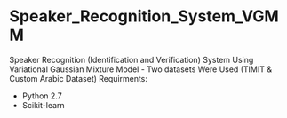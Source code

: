 # Speaker_Recognition_System_VGMM
Speaker Recognition (Identification and Verification) System Using Variational Gaussian Mixture Model - Two datasets Were Used (TIMIT &amp; Custom Arabic Dataset)
Requirments:
- Python 2.7
- Scikit-learn
